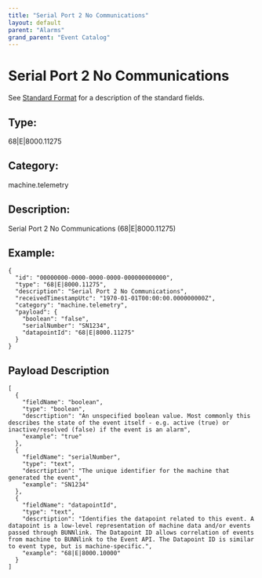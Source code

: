 ```yaml
---
title: "Serial Port 2 No Communications"
layout: default
parent: "Alarms"
grand_parent: "Event Catalog"
---
```


# Serial Port 2 No Communications

See [Standard Format](/event-subscriptions/event-format) for a description of the standard fields.

## Type:

68\|E\|8000.11275

## Category:

machine.telemetry

## Description: 

Serial Port 2 No Communications (68\|E\|8000.11275)

## Example:

```
{
  "id": "00000000-0000-0000-0000-000000000000",
  "type": "68|E|8000.11275",
  "description": "Serial Port 2 No Communications",
  "receivedTimestampUtc": "1970-01-01T00:00:00.000000000Z",
  "category": "machine.telemetry",
  "payload": {
    "boolean": "false",
    "serialNumber": "SN1234",
    "datapointId": "68|E|8000.11275"
  }
}
```

## Payload Description

```
[
  {
    "fieldName": "boolean",
    "type": "boolean",
    "descrtiption": "An unspecified boolean value. Most commonly this describes the state of the event itself - e.g. active (true) or inactive/resolved (false) if the event is an alarm",
    "example": "true"
  },
  {
    "fieldName": "serialNumber",
    "type": "text",
    "descrtiption": "The unique identifier for the machine that generated the event",
    "example": "SN1234"
  },
  {
    "fieldName": "datapointId",
    "type": "text",
    "descrtiption": "Identifies the datapoint related to this event. A datapoint is a low-level representation of machine data and/or events passed through BUNNlink. The Datapoint ID allows correlation of events from machine to BUNNlink to the Event API. The Datapoint ID is similar to event type, but is machine-specific.",
    "example": "68|E|8000.10000"
  }
]
```

